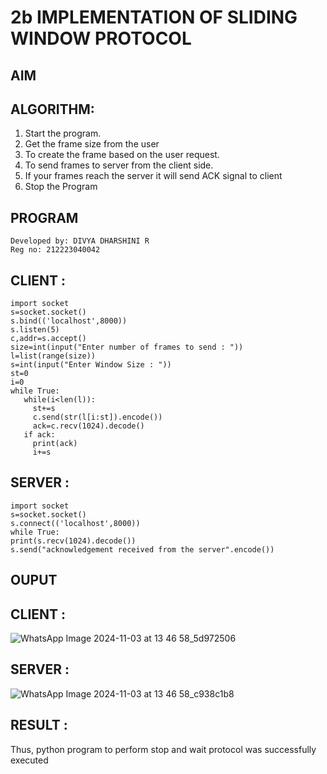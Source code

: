 # 2b IMPLEMENTATION OF SLIDING WINDOW PROTOCOL
## AIM
## ALGORITHM:
1. Start the program.
2. Get the frame size from the user
3. To create the frame based on the user request.
4. To send frames to server from the client side.
5. If your frames reach the server it will send ACK signal to client
6. Stop the Program
## PROGRAM
```
Developed by: DIVYA DHARSHINI R
Reg no: 212223040042
```
## CLIENT :
```
import socket
s=socket.socket()
s.bind(('localhost',8000))
s.listen(5)
c,addr=s.accept()
size=int(input("Enter number of frames to send : "))
l=list(range(size))
s=int(input("Enter Window Size : "))
st=0
i=0
while True:
   while(i<len(l)):
     st+=s
     c.send(str(l[i:st]).encode())
     ack=c.recv(1024).decode()
   if ack:
     print(ack)
     i+=s
```
## SERVER :
```
import socket
s=socket.socket()
s.connect(('localhost',8000))
while True:
print(s.recv(1024).decode())
s.send("acknowledgement received from the server".encode())
```
## OUPUT 
## CLIENT :
![WhatsApp Image 2024-11-03 at 13 46 58_5d972506](https://github.com/user-attachments/assets/92db1660-d049-49c5-921b-0a72279a5f78)

## SERVER :
![WhatsApp Image 2024-11-03 at 13 46 58_c938c1b8](https://github.com/user-attachments/assets/8cf00fb9-bc06-48ec-9296-df3b81025996)

## RESULT :
Thus, python program to perform stop and wait protocol was successfully executed
